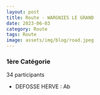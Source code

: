 ```yaml
---
layout: post
title: Route - WARGNIES LE GRAND
date: 2023-06-03
category: Route
tags: Route
image: assets/img/blog/road.jpeg
---
```


### 1ère Catégorie
34 participants
- DEFOSSE HERVE : Ab
